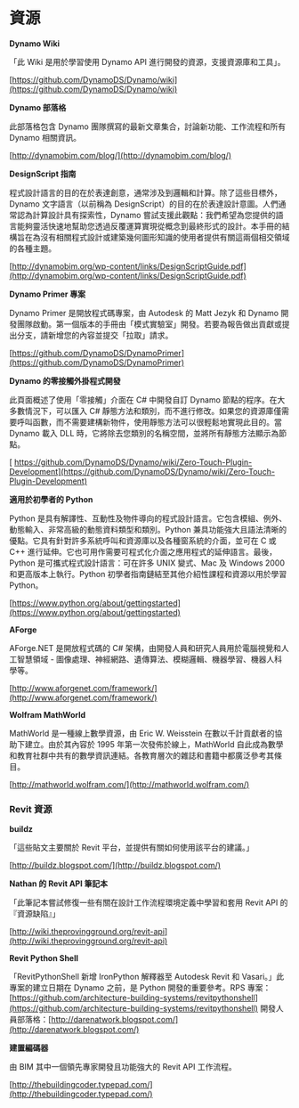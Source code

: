 

# 資源

**Dynamo Wiki**

「此 Wiki 是用於學習使用 Dynamo API 進行開發的資源，支援資源庫和工具」。

[https://github.com/DynamoDS/Dynamo/wiki](https://github.com/DynamoDS/Dynamo/wiki)

**Dynamo 部落格**

此部落格包含 Dynamo 團隊撰寫的最新文章集合，討論新功能、工作流程和所有 Dynamo 相關資訊。

[http://dynamobim.com/blog/](http://dynamobim.com/blog/)

**DesignScript 指南**

程式設計語言的目的在於表達創意，通常涉及到邏輯和計算。除了這些目標外，Dynamo 文字語言（以前稱為 DesignScript）的目的在於表達設計意圖。人們通常認為計算設計具有探索性，Dynamo 嘗試支援此觀點：我們希望為您提供的語言能夠靈活快速地幫助您透過反覆運算實現從概念到最終形式的設計。本手冊的結構旨在為沒有相關程式設計或建築幾何圖形知識的使用者提供有關這兩個相交領域的各種主題。

[http://dynamobim.org/wp-content/links/DesignScriptGuide.pdf](http://dynamobim.org/wp-content/links/DesignScriptGuide.pdf)

**Dynamo Primer 專案**

Dynamo Primer 是開放程式碼專案，由 Autodesk 的 Matt Jezyk 和 Dynamo 開發團隊啟動。第一個版本的手冊由「模式實驗室」開發。若要為報告做出貢獻或提出分支，請新增您的內容並提交「拉取」請求。

[https://github.com/DynamoDS/DynamoPrimer](https://github.com/DynamoDS/DynamoPrimer)

**Dynamo 的零接觸外掛程式開發**

此頁面概述了使用「零接觸」介面在 C# 中開發自訂 Dynamo 節點的程序。在大多數情況下，可以匯入 C# 靜態方法和類別，而不進行修改。如果您的資源庫僅需要呼叫函數，而不需要建構新物件，使用靜態方法可以很輕鬆地實現此目的。當 Dynamo 載入 DLL 時，它將除去您類別的名稱空間，並將所有靜態方法顯示為節點。

[ https://github.com/DynamoDS/Dynamo/wiki/Zero-Touch-Plugin-Development](https://github.com/DynamoDS/Dynamo/wiki/Zero-Touch-Plugin-Development)

**適用於初學者的 Python**

Python 是具有解譯性、互動性及物件導向的程式設計語言。它包含模組、例外、動態輸入、非常高級的動態資料類型和類別。Python 兼具功能強大且語法清晰的優點。它具有針對許多系統呼叫和資源庫以及各種窗系統的介面，並可在 C 或 C++ 進行延伸。它也可用作需要可程式化介面之應用程式的延伸語言。最後，Python 是可攜式程式設計語言：可在許多 UNIX 變式、Mac 及 Windows 2000 和更高版本上執行。Python 初學者指南鏈結至其他介紹性課程和資源以用於學習 Python。

[https://www.python.org/about/gettingstarted](https://www.python.org/about/gettingstarted)

**AForge**

AForge.NET 是開放程式碼的 C# 架構，由開發人員和研究人員用於電腦視覺和人工智慧領域 - 圖像處理、神經網路、遺傳算法、模糊邏輯、機器學習、機器人科學等。

[http://www.aforgenet.com/framework/](http://www.aforgenet.com/framework/)

**Wolfram MathWorld**

MathWorld 是一種線上數學資源，由 Eric W. Weisstein 在數以千計貢獻者的協助下建立。由於其內容於 1995 年第一次發佈於線上，MathWorld 自此成為數學和教育社群中共有的數學資訊連結。各教育層次的雜誌和書籍中都廣泛參考其條目。

[http://mathworld.wolfram.com/](http://mathworld.wolfram.com/)

### Revit 資源

**buildz**

「這些貼文主要關於 Revit 平台，並提供有關如何使用該平台的建議。」

[http://buildz.blogspot.com/](http://buildz.blogspot.com/)

**Nathan 的 Revit API 筆記本**

「此筆記本嘗試修復一些有關在設計工作流程環境定義中學習和套用 Revit API 的『資源缺陷』」

[http://wiki.theprovingground.org/revit-api](http://wiki.theprovingground.org/revit-api)

**Revit Python Shell**

「RevitPythonShell 新增 IronPython 解釋器至 Autodesk Revit 和 Vasari。」此專案的建立日期在 Dynamo 之前，是 Python 開發的重要參考。RPS 專案：[https://github.com/architecture-building-systems/revitpythonshell](https://github.com/architecture-building-systems/revitpythonshell) 開發人員部落格：[http://darenatwork.blogspot.com/](http://darenatwork.blogspot.com/)

**建置編碼器**

由 BIM 其中一個領先專家開發且功能強大的 Revit API 工作流程。

[http://thebuildingcoder.typepad.com/](http://thebuildingcoder.typepad.com/)

